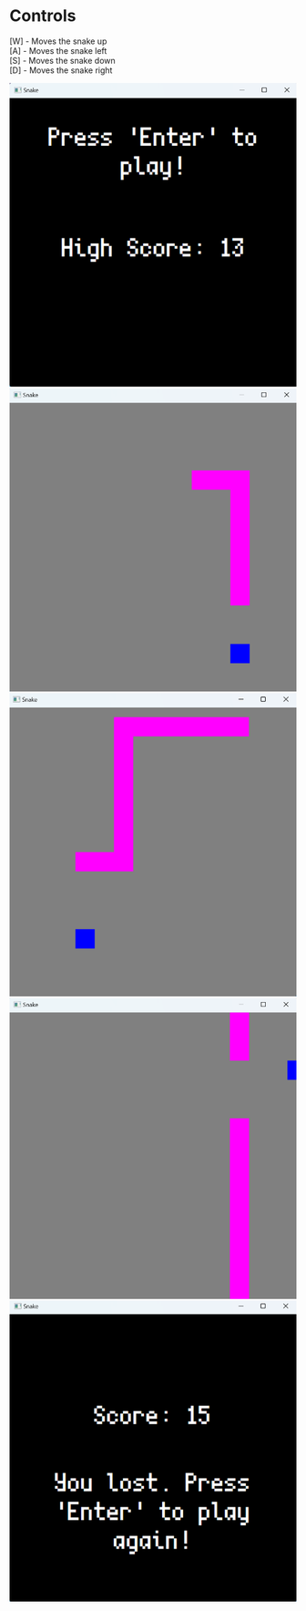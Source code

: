 # Controls
[W] - Moves the snake up\
[A] - Moves the snake left\
[S] - Moves the snake down\
[D] - Moves the snake right

![](ScreenShots/mainMenu.png)
![alt text](ScreenShots/gamePlay1.png)
![alt text](ScreenShots/gamePlay2.png)
![alt text](ScreenShots/gamePlay3.png)
![alt text](ScreenShots/gameOver.png)
